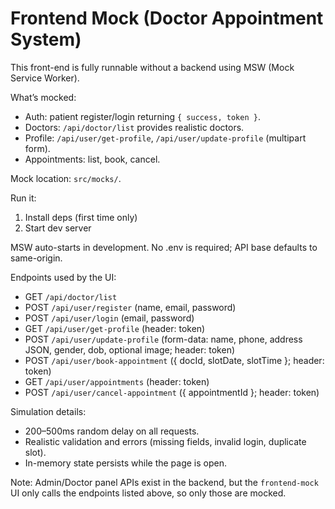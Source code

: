 # Frontend Mock (Doctor Appointment System)

This front-end is fully runnable without a backend using MSW (Mock Service Worker).

What’s mocked:
- Auth: patient register/login returning `{ success, token }`.
- Doctors: `/api/doctor/list` provides realistic doctors.
- Profile: `/api/user/get-profile`, `/api/user/update-profile` (multipart form).
- Appointments: list, book, cancel.

Mock location: `src/mocks/`.

Run it:

1) Install deps (first time only)
2) Start dev server

MSW auto-starts in development. No .env is required; API base defaults to same-origin.

Endpoints used by the UI:
- GET `/api/doctor/list`
- POST `/api/user/register` (name, email, password)
- POST `/api/user/login` (email, password)
- GET `/api/user/get-profile` (header: token)
- POST `/api/user/update-profile` (form-data: name, phone, address JSON, gender, dob, optional image; header: token)
- POST `/api/user/book-appointment` ({ docId, slotDate, slotTime }; header: token)
- GET `/api/user/appointments` (header: token)
- POST `/api/user/cancel-appointment` ({ appointmentId }; header: token)

Simulation details:
- 200–500ms random delay on all requests.
- Realistic validation and errors (missing fields, invalid login, duplicate slot).
- In-memory state persists while the page is open.

Note: Admin/Doctor panel APIs exist in the backend, but the `frontend-mock` UI only calls the endpoints listed above, so only those are mocked.
